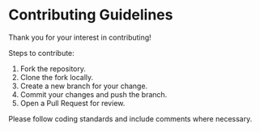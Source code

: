 # Contributing Guidelines

Thank you for your interest in contributing!  

Steps to contribute:

1. Fork the repository.
2. Clone the fork locally.
3. Create a new branch for your change.
4. Commit your changes and push the branch.
5. Open a Pull Request for review.

Please follow coding standards and include comments where necessary.
